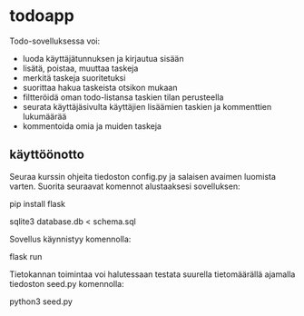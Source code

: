 # todoapp

Todo-sovelluksessa voi:
- luoda käyttäjätunnuksen ja kirjautua sisään
- lisätä, poistaa, muuttaa taskeja
- merkitä taskeja suoritetuksi
- suorittaa hakua taskeista otsikon mukaan
- filtteröidä oman todo-listansa taskien tilan perusteella
- seurata käyttäjäsivulta käyttäjien lisäämien taskien ja kommenttien lukumäärää
- kommentoida omia ja muiden taskeja


## käyttöönotto

Seuraa kurssin ohjeita tiedoston config.py ja salaisen avaimen luomista varten.
Suorita seuraavat komennot alustaaksesi sovelluksen:

pip install flask

sqlite3 database.db < schema.sql

Sovellus käynnistyy komennolla:

flask run

Tietokannan toimintaa voi halutessaan testata suurella tietomäärällä ajamalla tiedoston seed.py komennolla:

python3 seed.py
